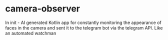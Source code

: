 # camera-observer
In init - AI generated Kotlin app for constantly monitoring the appearance of faces in the camera and sent it to the telegram bot via the telegram API.
Like an automated watchman
